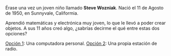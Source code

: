 ﻿Érase una vez un joven niño llamado <b>Steve Wozniak</b>. Nació el 11 de Agosto de 1950, en Sunnyvale, Califormia.

Aprendió matemáticas y electrónica muy joven, lo que le llevó a poder crear objetos. A sus 11 años creó algo, ¿sabrías decirme el qué entre estas dos opciones?

[Opción 1](https://github.com/Ctrusan/Historia_Woz/blob/master/Parte2.md): Una computadora personal. 
[Opción 2](https://github.com/Ctrusan/Historia_Woz/blob/master/Parte2.md): Una propia estación de radio.


